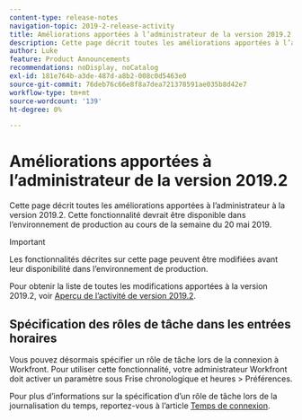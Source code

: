 ```yaml
---
content-type: release-notes
navigation-topic: 2019-2-release-activity
title: Améliorations apportées à l’administrateur de la version 2019.2
description: Cette page décrit toutes les améliorations apportées à l’administrateur à la version 2019.2. Cette fonctionnalité devrait être disponible dans l’environnement de production au cours de la semaine du 20 mai 2019.
author: Luke
feature: Product Announcements
recommendations: noDisplay, noCatalog
exl-id: 181e764b-a3de-487d-a8b2-008c0d5463e0
source-git-commit: 76deb76c66e8f8a7dea721378591ae035b8d42e7
workflow-type: tm+mt
source-wordcount: '139'
ht-degree: 0%

---
```


# Améliorations apportées à l’administrateur de la version 2019.2

Cette page décrit toutes les améliorations apportées à l’administrateur à la version 2019.2. Cette fonctionnalité devrait être disponible dans l’environnement de production au cours de la semaine du 20 mai 2019.

>[!IMPORTANT]
>
>Les fonctionnalités décrites sur cette page peuvent être modifiées avant leur disponibilité dans l’environnement de production.

Pour obtenir la liste de toutes les modifications apportées à la version 2019.2, voir [Aperçu de l’activité de version 2019.2](../../../../product-announcements/product-releases/quarterly-release-archive/2019.2-release-activity/2019.2-release-activity-overview.md).

## Spécification des rôles de tâche dans les entrées horaires

Vous pouvez désormais spécifier un rôle de tâche lors de la connexion à Workfront. Pour utiliser cette fonctionnalité, votre administrateur Workfront doit activer un paramètre sous Frise chronologique et heures > Préférences.

Pour plus d’informations sur la spécification d’un rôle de tâche lors de la journalisation du temps, reportez-vous à l’article [Temps de connexion](../../../../timesheets/create-and-manage-timesheets/log-time.md).
